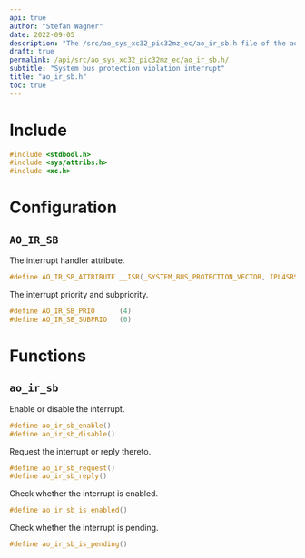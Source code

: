 ```yaml
---
api: true
author: "Stefan Wagner"
date: 2022-09-05
description: "The /src/ao_sys_xc32_pic32mz_ec/ao_ir_sb.h file of the ao real-time operating system."
draft: true
permalink: /api/src/ao_sys_xc32_pic32mz_ec/ao_ir_sb.h/
subtitle: "System bus protection violation interrupt"
title: "ao_ir_sb.h"
toc: true
---
```


# Include

```c
#include <stdbool.h>
#include <sys/attribs.h>
#include <xc.h>
```

# Configuration

## `AO_IR_SB`

The interrupt handler attribute.

```c
#define AO_IR_SB_ATTRIBUTE __ISR(_SYSTEM_BUS_PROTECTION_VECTOR, IPL4SRS)
```

The interrupt priority and subpriority.

```c
#define AO_IR_SB_PRIO      (4)
#define AO_IR_SB_SUBPRIO   (0)
```

# Functions

## `ao_ir_sb`

Enable or disable the interrupt.

```c
#define ao_ir_sb_enable()
#define ao_ir_sb_disable()
```

Request the interrupt or reply thereto.

```c
#define ao_ir_sb_request()
#define ao_ir_sb_reply()
```

Check whether the interrupt is enabled.

```c
#define ao_ir_sb_is_enabled()
```

Check whether the interrupt is pending.

```c
#define ao_ir_sb_is_pending()
```
